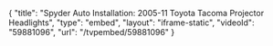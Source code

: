 {
    "title": "Spyder Auto Installation: 2005-11 Toyota Tacoma Projector Headlights",
    "type": "embed",
    "layout": "iframe-static",
    "videoId": "59881096",
    "url": "\/tvpembed\/59881096"
}